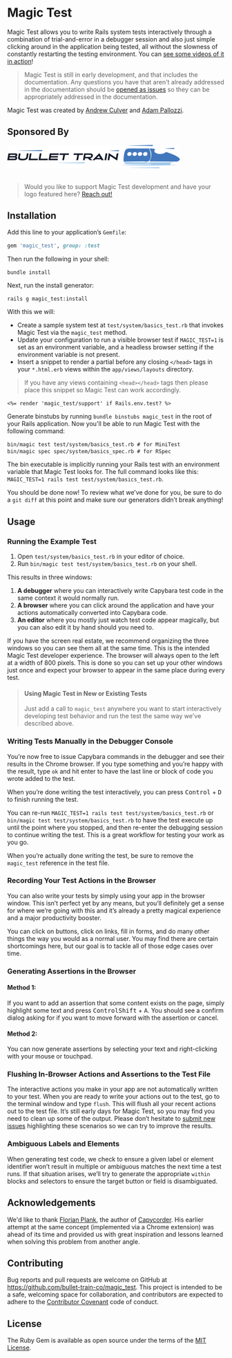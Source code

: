 # Magic Test

Magic Test allows you to write Rails system tests interactively through a combination of trial-and-error in a debugger session and also just simple clicking around in the application being tested, all without the slowness of constantly restarting the testing environment. You can [see some videos of it in action](https://twitter.com/andrewculver/status/1366062684802846721)!

> Magic Test is still in early development, and that includes the documentation. Any questions you have that aren't already addressed in the documentation should be [opened as issues](https://github.com/bullet-train-co/magic_test/issues/new) so they can be appropriately addressed in the documentation.

Magic Test was created by [Andrew Culver](http://twitter.com/andrewculver) and [Adam Pallozzi](https://twitter.com/adampallozzi).

## Sponsored By

<a href="https://bullettrain.co" target="_blank"><img src="https://github.com/CanCanCommunity/cancancan/raw/develop/logo/bullet_train.png" alt="Bullet Train" width="400"/></a>
<br/>
<br/>

> Would you like to support Magic Test development and have your logo featured here? [Reach out!](http://twitter.com/andrewculver)

## Installation

Add this line to your application’s `Gemfile`:

```ruby
gem 'magic_test', group: :test
```

Then run the following in your shell:

```
bundle install
```

Next, run the install generator:

```
rails g magic_test:install
```

With this we will:

- Create a sample system test at `test/system/basics_test.rb` that invokes Magic Test via the `magic_test` method.
- Update your configuration to run a visible browser test if `MAGIC_TEST=1` is set as an environment variable, and a headless browser setting if the environment variable is not present.
- Insert a snippet to render a partial before any closing `</head>` tags in your `*.html.erb` views within the `app/views/layouts` directory.
> If you have any views containing `<head></head>` tags then please place this snippet so Magic Test can work accordingly.

```ruby+erb
<%= render 'magic_test/support' if Rails.env.test? %>
```

Generate binstubs by running `bundle binstubs magic_test` in the root of your Rails application. Now you'll be able to run Magic Test
with the following command:

```
bin/magic test test/system/basics_test.rb # for MiniTest
bin/magic spec spec/system/basics_spec.rb # for RSpec
```

The bin executable is implicitly running your Rails test with an environment variable that Magic Test looks for. 
The full command looks like this: `MAGIC_TEST=1 rails test test/system/basics_test.rb`.

You should be done now! To review what we’ve done for you, be sure to do a `git diff` at this point and make sure our generators didn’t break anything!

## Usage

### Running the Example Test

1. Open `test/system/basics_test.rb` in your editor of choice.
2. Run `bin/magic test test/system/basics_test.rb` on your shell.

This results in three windows:

  1. **A debugger** where you can interactively write Capybara test code in the same context it would normally run.
  2. **A browser** where you can click around the application and have your actions automatically converted into Capybara code.
  3. **An editor** where you mostly just watch test code appear magically, but you can also edit it by hand should you need to.

If you have the screen real estate, we recommend organizing the three windows so you can see them all at the same time. This is the intended Magic Test developer experience. The browser will always open to the left at a width of 800 pixels. This is done so you can set up your other windows just once and expect your browser to appear in the same place during every test.

> #### Using Magic Test in New or Existing Tests
> Just add a call to `magic_test` anywhere you want to start interactively developing test behavior and run the test the same way we've described above.

### Writing Tests Manually in the Debugger Console

You’re now free to issue Capybara commands in the debugger and see their results in the Chrome browser. If you type something and you’re happy with the result, type `ok` and hit enter to have the last line or block of code you wrote added to the test.

When you’re done writing the test interactively, you can press <kbd>Control</kbd> + <kbd>D</kbd> to finish running the test.

You can re-run `MAGIC_TEST=1 rails test test/system/basics_test.rb` or `bin/magic test test/system/basics_test.rb` to have the test execute up until the point where you stopped, and then re-enter the debugging session to continue writing the test. This is a great workflow for testing your work as you go.

When you’re actually done writing the test, be sure to remove the `magic_test` reference in the test file.

### Recording Your Test Actions in the Browser

You can also write your tests by simply using your app in the browser window. This isn’t perfect yet by any means, but you’ll definitely get a sense for where we’re going with this and it’s already a pretty magical experience and a major productivity booster.

You can click on buttons, click on links, fill in forms, and do many other things the way you would as a normal user. You may find there are certain shortcomings here, but our goal is to tackle all of those edge cases over time.

### Generating Assertions in the Browser

#### Method 1:
If you want to add an assertion that some content exists on the page, simply highlight some text and press <kbd>Control</kbd><kbd>Shift</kbd> + <kbd>A</kbd>. You should see a confirm dialog asking for if you want to move forward with the assertion or cancel. 

#### Method 2:
You can now generate assertions by selecting your text and right-clicking with your mouse or touchpad. 

### Flushing In-Browser Actions and Assertions to the Test File

The interactive actions you make in your app are not automatically written to your test.  When you are ready to write your actions out to the test, go to the terminal window and type `flush`.  This will flush all your recent actions out to the test file. It’s still early days for Magic Test, so you may find you need to clean up some of the output. Please don’t hesitate to [submit new issues](https://github.com/bullet-train-co/magic_test/issues/new) highlighting these scenarios so we can try to improve the results.

### Ambiguous Labels and Elements

When generating test code, we check to ensure a given label or element identifier won’t result in multiple or ambiguous matches the next time a test runs. If that situation arises, we’ll try to generate the appropriate `within` blocks and selectors to ensure the target button or field is disambiguated.

## Acknowledgements
We'd like to thank [Florian Plank](https://github.com/polarblau), the author of [Capycorder](https://github.com/polarblau/capycorder). His earlier attempt at the same concept (implemented via a Chrome extension) was ahead of its time and provided us with great inspiration and lessons learned when solving this problem from another angle.

## Contributing

Bug reports and pull requests are welcome on GitHub at https://github.com/bullet-train-co/magic_test. This project is intended to be a safe, welcoming space for collaboration, and contributors are expected to adhere to the [Contributor Covenant](http://contributor-covenant.org) code of conduct.

## License

The Ruby Gem is available as open source under the terms of the [MIT License](https://opensource.org/licenses/MIT).
